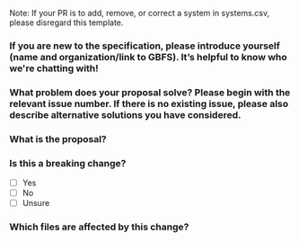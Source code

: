 Note: If your PR is to add, remove, or correct a system in systems.csv, please disregard this template. 

### **If you are new to the specification, please introduce yourself (name and organization/link to GBFS). It’s helpful to know who we're chatting with!**  

### **What problem does your proposal solve? Please begin with the relevant issue number. If there is no existing issue, please also describe alternative solutions you have considered.**


### **What is the proposal?**


### **Is this a breaking change?**
- [ ] Yes 
- [ ] No
- [ ] Unsure

### **Which files are affected by this change?**
